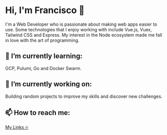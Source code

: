 # Hi, I'm Francisco 👋

I'm a Web Developer who is passionate about making web apps easier to use. Some technologies that I enjoy working with include Vue.js, Vuex, Tailwind CSS and Express. My interest in the Node ecosystem made me fall in love with the art of programming.


## 🌱 I’m currently learning:

GCP, Pulumi, Go and Docker Swarm.

## 🔭 I’m currently working on:

Building random projects to improve my skills and discover new challenges.

## 📫 How to reach me:

<a href="https://locise.vercel.app" target="blank">My Links 🔥</a>
